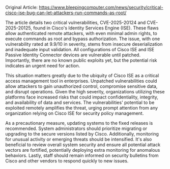 Original Article: https://www.bleepingcomputer.com/news/security/critical-cisco-ise-bug-can-let-attackers-run-commands-as-root/

The article details two critical vulnerabilities, CVE-2025-20124 and CVE-2025-20125, found in Cisco's Identity Services Engine (ISE). These flaws allow authenticated remote attackers, with even minimal admin rights, to execute commands as root and bypass authorization. The issue, with one vulnerability rated at 9.9/10 in severity, stems from insecure deserialization and inadequate input validation. All configurations of Cisco ISE and ISE Passive Identity Connector devices are vulnerable until patched. Importantly, there are no known public exploits yet, but the potential risk indicates an urgent need for action.

This situation matters greatly due to the ubiquity of Cisco ISE as a critical access management tool in enterprises. Unpatched vulnerabilities could allow attackers to gain unauthorized control, compromise sensitive data, and disrupt operations. Given the high severity, organizations utilizing these platforms face increased risks that could impact confidentiality, integrity, and availability of data and services. The vulnerabilities' potential to be exploited remotely amplifies the threat, urging prompt attention from any organization relying on Cisco ISE for security policy management.

As a precautionary measure, updating systems to the fixed releases is recommended. System administrators should prioritize migrating or upgrading to the secure versions listed by Cisco. Additionally, monitoring for unusual activity or emerging threats should be intensified. It's also beneficial to review overall system security and ensure all potential attack vectors are fortified, potentially deploying extra monitoring for anomalous behaviors. Lastly, staff should remain informed on security bulletins from Cisco and other vendors to respond quickly to new issues.